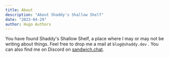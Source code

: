 ```yaml
---
title: About
description: "About Shaddy's Shallow Shelf"
date: "2023-04-29"
author: Hugo Authors
---
```


You have found Shaddy's Shallow Shelf, a place where I may or may not be writing about things.
Feel free to drop me a mail at `blog@shaddy.dev` .
You can also find me on Discord on [sandwich.chat](https://sandwich.chat).
